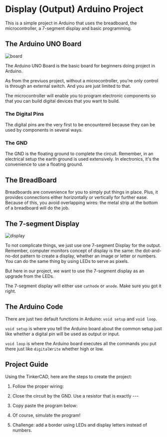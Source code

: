# Display (Output) Arduino Project

This is a simple project in Arduino that uses 
the breadboard, the microcontroller, 
a 7-segment display and basic programming.

## The Arduino UNO Board

![board](https://raw.githubusercontent.com/xdvrx1/single-display-arduino-project/main/res/src1.png?token=ALHJF4G3P5I36AWVB5IPUGTABY432)

The Arduino UNO Board is the basic board
for beginners doing project in Arduino.

As from the previuos project, without
a microcontroller, you're only control is 
through an external switch. And you
are just limited to that.

The microcontroller will enable you to
program electronic components so that you
can build digital devices that you want
to build.

### The Digital Pins
The digital pins are the very first to be 
encountered because they can be used by
components in several ways.

### The GND
The GND is the floating ground to complete
the circuit. Remember, in an electrical setup
the earth ground is used extensively. In
electronics, it's the convenience to use
a floating ground.

## The BreadBoard
Breadboards are convenience for you to
simply put things in place. Plus,
it provides connections either horizontally
or vertically for further ease. Because
of this, you avoid overlapping wires:
the metal strip at the bottom of a breadboard
will do the job.

## The 7-segment Display
![display](https://raw.githubusercontent.com/xdvrx1/single-display-arduino-project/main/res/src2.png?token=ALHJF4AUK36KCLDJMPZEJADABY5LI)

To not complicate things, we just use one 7-segment
Display for the output. Remember, computer monitors 
concept of display is the same: the dot-and-no-dot
pattern to create a display, whether an image
or letter or numbers. You can do the same thing
by using LEDs to serve as pixels.

But here in our project, we want to use the 7-segment
display as an upgrade from the LEDs.

The 7-segment display will either use `cathode` or 
`anode`. Make sure you got it right.

## The Arduino Code
There are just two default functions in Arduino:
`void setup` and `void loop`.

`void setup` is where you tell the Arduino board about
the common setup just like whether a digital pin will
be used as output or input.

`void loop` is where the Arduino board executes
all the commands you put there just like
`digitalWrite` whether high or low.

## Project Guide
Using the TinkerCAD, 
here are the steps to create the project:

1. Follow the proper wiring:

2. Close the circuit by the GND. Use a resistor
that is exactly --- 

3. Copy paste the program below:

4. Of course, simulate the program! 

5. Challenge: add a border using LEDs and 
display letters instead of numbers.
